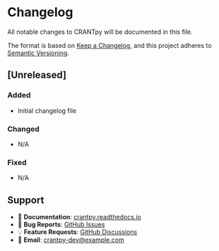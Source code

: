 # Changelog

All notable changes to CRANTpy will be documented in this file.

The format is based on [Keep a Changelog](https://keepachangelog.com/en/1.0.0/),
and this project adheres to [Semantic Versioning](https://semver.org/spec/v2.0.0.html).

## [Unreleased]

### Added
- Initial changelog file

### Changed
- N/A

### Fixed
- N/A


## Support

- 📖 **Documentation**: [crantpy.readthedocs.io](https://social-evolution-and-behavior.github.io/crantpy/)
- 🐛 **Bug Reports**: [GitHub Issues](https://github.com/Social-Evolution-and-Behavior/crantpy/issues)
- 💡 **Feature Requests**: [GitHub Discussions](https://github.com/Social-Evolution-and-Behavior/crantpy/discussions)
- 📧 **Email**: [crantpy-dev@example.com](mailto:crantpy-dev@example.com)